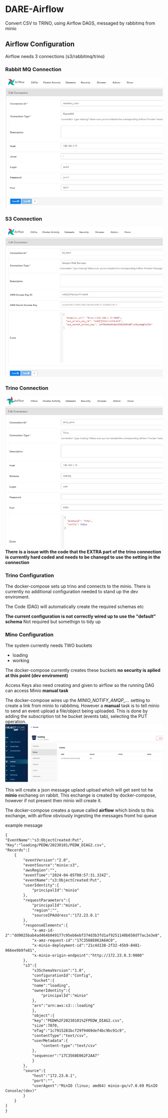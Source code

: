 # DARE-Airflow

Convert CSV to TRINO, using Airflow DAGS, messaged by rabbitmq from minio


## Airflow Configuration
Airflow needs 3 connections (s3/rabbitmq/trino)

### Rabbit MQ Connection
![RabbitMq Connection](./images/rabbitmq-conn.PNG)

### S3 Connection
![S3 connection](./images/s3-conn.PNG)

### Trino Connection
![Trino connection](./images/trino-conn.PNG)
**There is a issue with the code that the EXTRA part of the trino connection is currently hard coded and needs to be chanegd to use the setting in the connection**

### Trino Configuration
The docker-compose sets up trino and connects to the minio.  There is currently no additional configuration needed to stand up the dev enviroment.

The Code (DAG) will automatically create the required schemas etc

**The current configuration is not correctly wired up to use the "default" schema** Not required but somethign to tidy up



### Mino Configuration

The system currently needs TWO buckets
- loading
- working

The docker-compose currently creates these buckets **no security is aplied at this point (dev enviroment)**

Access Keys also need creating and given to airflow so the running DAG can access Minio **manual task**

The docker-compose wires up the *MINIO_NOTIFY_AMQP_...* setting to create a link from minio to rabbitmq.  However a **manual** task is to tell minio to send an event upload a file/object being uploaded.  This is done by adding the subscription tot he bucket (events tab), selecting the PUT operation.
![Minio events](./images/rminio-events.PNG)

This will create a json message uplaod upload which will get sent tot he **minio** exchaneg on rabbit.  This exchange is created by docker-compose, however if not present then minio will create it.

The docker-compose creates a queue called **airflow** which binds to this exchange, with airflow obviously ingesting the messages fromt hsi queue

example message

    {
    "EventName":"s3:ObjectCreated:Put",
    "Key":"loading/PEDW/20230101/PEDW_DIAG2.csv",
    "Records":[
        {
            "eventVersion":"2.0",
            "eventSource":"minio:s3",
            "awsRegion":"",
            "eventTime":"2024-04-05T08:57:31.324Z",
            "eventName":"s3:ObjectCreated:Put",
            "userIdentity":{
                "principalId":"minio"
            },
            "requestParameters":{
                "principalId":"minio",
                "region":"",
                "sourceIPAddress":"172.23.0.1"
            },
            "responseElements":{
                "x-amz-id-2":"dd9025bab4ad464b049177c95eb6ebf374d3b3fd1af9251148b658df7ac2e3e8",
                "x-amz-request-id":"17C3568E062A6AC0",
                "x-minio-deployment-id":"21c4d138-2f32-45b9-8481-066ee9b9fe81",
                "x-minio-origin-endpoint":"http://172.23.0.3:9000"
            },
            "s3":{
                "s3SchemaVersion":"1.0",
                "configurationId":"Config",
                "bucket":{
                "name":"loading",
                "ownerIdentity":{
                    "principalId":"minio"
                },
                "arn":"arn:aws:s3:::loading"
                },
                "object":{
                "key":"PEDW%2F20230101%2FPEDW_DIAG2.csv",
                "size":7070,
                "eTag":"1c7915281bcf29f9469def4bc9bc91c9",
                "contentType":"text/csv",
                "userMetadata":{
                    "content-type":"text/csv"
                },
                "sequencer":"17C3568E062F2AA7"
                }
            },
            "source":{
                "host":"172.23.0.1",
                "port":"",
                "userAgent":"MinIO (linux; amd64) minio-go/v7.0.69 MinIO Console/(dev)"
            }
        }
    ]
    }